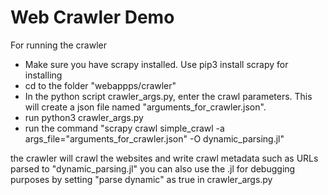 # Web Crawler Demo

For running the crawler 
- Make sure you have scrapy installed. Use pip3 install scrapy for installing
- cd to the folder "webappps/crawler"
- In the python script crawler_args.py, enter the crawl parameters. This will create a json file named "arguments_for_crawler.json". 
- run python3 crawler_args.py 
- run the command "scrapy crawl simple_crawl -a args_file="arguments_for_crawler.json" -O dynamic_parsing.jl"

the crawler will crawl the websites and write crawl metadata such as URLs parsed to "dynamic_parsing.jl" 
you can also use the .jl for debugging purposes by setting "parse dynamic" as true in crawler_args.py